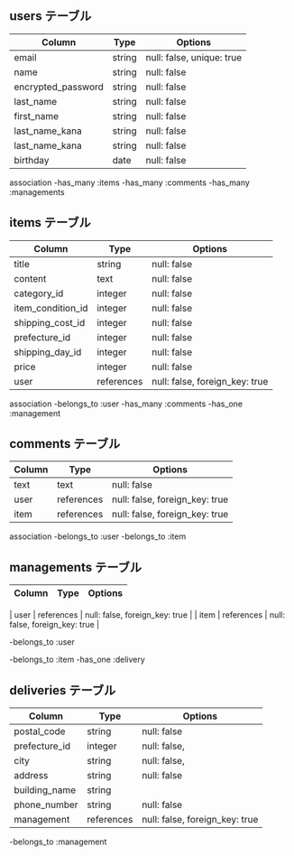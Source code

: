 
## users テーブル

| Column | Type   | Options     |
| ------ | ------ | ----------- |
| email  | string | null: false, unique: true|
| name   | string | null: false |
| encrypted_password| string | null: false | 
| last_name  | string | null: false |
| first_name  | string | null: false |
| last_name_kana  | string | null: false |
| last_name_kana  | string | null: false |
|birthday| date | null: false |


association
-has_many :items
-has_many :comments
-has_many :managements




## items テーブル

| Column | Type       | Options                        |
| ------ | ---------- | ------------------------------ |
| title   | string    | null: false |
| content | text    | null: false |
| category_id | integer    | null: false |
| item_condition_id | integer    | null: false |
| shipping_cost_id | integer    | null: false |
| prefecture_id | integer    | null: false |
| shipping_day_id | integer    | null: false |
| price | integer    | null: false |
| user    | references | null: false, foreign_key: true |

association
-belongs_to :user
-has_many :comments
-has_one :management


## comments テーブル

| Column  | Type       | Options                        |
| ------- | ---------- | ------------------------------ |
| text    | text       | null: false                               |
| user    | references | null: false, foreign_key: true |
| item    | references | null: false, foreign_key: true |

association
-belongs_to :user
-belongs_to :item


## managements テーブル

| Column  | Type       | Options                        |
| ------- | ---------- | ------------------------------ |

| user    | references | null: false, foreign_key: true |
| item    | references | null: false, foreign_key: true |

-belongs_to :user 
<!-- -has_many :deliveries -->
-belongs_to :item
-has_one :delivery

##  deliveries テーブル

| Column  | Type       | Options                        |
| ------- | ---------- | ------------------------------ |
| postal_code    | string       | null: false          |
| prefecture_id    | integer | null: false,                |
| city    | string | null: false, |
| address    | string       | null: false          |
| building_name   | string    |
| phone_number    | string | null: false |
| management    | references | null: false, foreign_key: true |

-belongs_to :management
